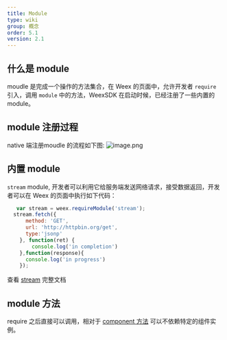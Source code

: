 ```yaml
---
title: Module
type: wiki
group: 概念
order: 5.1
version: 2.1
---
```

## 什么是 module
  moudle 是完成一个操作的方法集合，在 Weex 的页面中，允许开发者 `require` 引入，调用 `module` 中的方法，WeexSDK 在启动时候，已经注册了一些内置的 module。

## module 注册过程
   native 端注册moudle 的流程如下图:
  ![image.png](http://ata2-img.cn-hangzhou.img-pub.aliyun-inc.com/888abce9fbdb2650abc88e28bdca8f0f.png)

## 内置 module
`stream` module, 开发者可以利用它给服务端发送网络请求，接受数据返回，开发者可以在 Weex 的页面中执行如下代码：
  ```javaScript
	 var stream = weex.requireModule('stream');
	stream.fetch({
        method: 'GET',
        url: 'http://httpbin.org/get',
        type:'jsonp'
      }, function(ret) {
		  console.log('in completion')
      },function(response){
        console.log('in progress')
      });
  ```
  查看 [stream](../references/modules/stream.html) 完整文档

## module 方法
  require 之后直接可以调用，相对于 [component 方法](./component-introduction.html) 可以不依赖特定的组件实例。